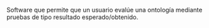 Software que permite que un usuario evalúe una ontología mediante  pruebas de tipo resultado esperado/obtenido.